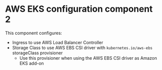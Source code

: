 # AWS EKS configuration component 2

This component configures:

- Ingress to use AWS Load Balancer Controller
- Storage Class to use AWS EBS CSI driver with `kubernetes.io/aws-ebs` storageClass provisioner
  - Use this provisioner when using the AWS EBS CSI driver as Amazon EKS add-on
